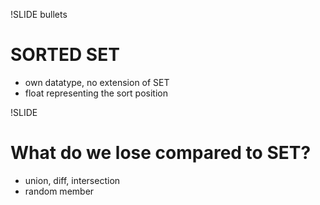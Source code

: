 !SLIDE bullets
# SORTED SET #
* own datatype, no extension of SET
* float representing the sort position

!SLIDE
# What do we lose compared to SET? #
* union, diff, intersection
* random member
